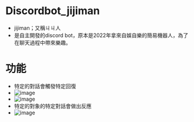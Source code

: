# Discordbot_jijiman
- jijiman；又稱ㄐㄐ人
- 是自主開發的discord bot，原本是2022年拿來自娛自樂的簡易機器人，為了在聊天過程中帶來樂趣。

# 功能
- 特定的對話會觸發特定回復
- ![image](https://github.com/Tsaisp/Discord_Bot_jijiman/blob/main/bot_operation_jiji.png)
- ![image](https://github.com/Tsaisp/Discord_Bot_jijiman/blob/main/bot_operation_rr.png?raw=true)
- 特定的對象的特定對話會做出反應
-  ![image](https://github.com/Tsaisp/Discord_Bot_jijiman/blob/main/bot_operation_fword.png?raw=true)

